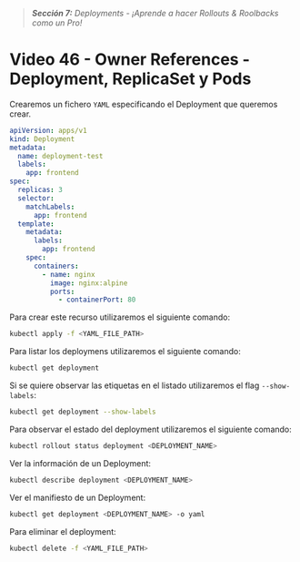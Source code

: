 > _**Sección 7:** Deployments - ¡Aprende a hacer Rollouts & Roolbacks como un Pro!_

# Video 46 - Owner References - Deployment, ReplicaSet y Pods

Crearemos un fichero `YAML` especificando el Deployment que queremos crear.

```yaml
apiVersion: apps/v1
kind: Deployment
metadata:
  name: deployment-test
  labels:
    app: frontend
spec:
  replicas: 3
  selector:
    matchLabels:
      app: frontend
  template:
    metadata:
      labels:
        app: frontend
    spec:
      containers:
        - name: nginx
          image: nginx:alpine
          ports:
            - containerPort: 80
```

Para crear este recurso utilizaremos el siguiente comando:

```bash
kubectl apply -f <YAML_FILE_PATH>
```

Para listar los deploymens utilizaremos el siguiente comando:

```bash
kubectl get deployment
```

Si se quiere observar las etiquetas en el listado utilizaremos el flag `--show-labels`:

```bash
kubectl get deployment --show-labels
```

Para observar el estado del deployment utilizaremos el siguiente comando:

```bash
kubectl rollout status deployment <DEPLOYMENT_NAME>
```

Ver la información de un Deployment:

```bash
kubectl describe deployment <DEPLOYMENT_NAME>
```

Ver el manifiesto de un Deployment:

```bash
kubectl get deployment <DEPLOYMENT_NAME> -o yaml
```

Para eliminar el deployment:

```bash
kubectl delete -f <YAML_FILE_PATH>
```